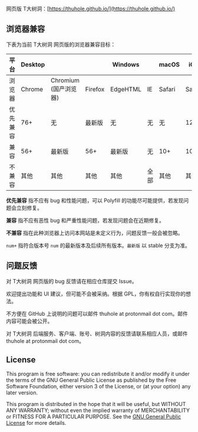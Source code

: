 网页版 T大树洞：[https://thuhole.github.io/](https://thuhole.github.io/)

## 浏览器兼容

下表为当前 T大树洞 网页版的浏览器兼容目标：

| 平台     | Desktop |                            |         | Windows  |      | macOS  | iOS    |                     | Android |                         |
| -------- | ------- | -------------------------- | ------- | -------- | ---- | ------ | ------ | ------------------- | ------- | ----------------------- |
| 浏览器   | Chrome  | Chromium<br />(国产浏览器) | Firefox | EdgeHTML | IE   | Safari | Safari | 微信<br />(WebView) | Chrome  | Chromium<br />(WebView) |
| 优先兼容 | 76+     | 无                         | 最新版  | 无       | 无   | 无     | 12+    | 无                  | 最新版  | 无                      |
| 兼容     | 56+     | 最新版                     | 56+     | 最新版   | 无   | 10+    | 10+    | 最新版              | 56+     | 最新版                  |
| 不兼容   | 其他    | 其他                       | 其他    | 其他     | 全部 | 其他   | 其他   | 其他                | 其他    | 其他                    |


**优先兼容** 指不应有 bug 和性能问题，可以 Polyfill 的功能尽可能提供，若发现问题会立刻修复。

**兼容** 指不应有恶性 bug 和严重性能问题，若发现问题会在近期修复。

**不兼容** 指在此种浏览器上访问本网站是未定义行为，问题反馈一般会被忽略。

`num+` 指符合版本号 `num` 的最新版本及后续所有版本。`最新版` 以 stable 分支为准。

## 问题反馈

对 T大树洞 网页版的 bug 反馈请在相应仓库提交 Issue。

欢迎提出功能和 UI 建议，但可能不会被采纳。根据 GPL，你有权自行实现你的想法。

不方便在 GitHub 上说明的问题可以邮件 thuhole at protonmail dot com。邮件内容可能会被公开。

对 T大树洞 后端服务、客户端、账号、树洞内容的反馈请联系相应人员，或邮件 thuhole at protonmail dot com。

## License

This program is free software: you can redistribute it and/or modify it under the terms of the GNU General Public License as published by the Free Software Foundation, either version 3 of the License, or (at your option) any later version.

This program is distributed in the hope that it will be useful, but WITHOUT ANY WARRANTY; without even the implied warranty of MERCHANTABILITY or FITNESS FOR A PARTICULAR PURPOSE. See the [GNU General Public License](https://www.gnu.org/licenses/gpl-3.0.zh-cn.html) for more details.
